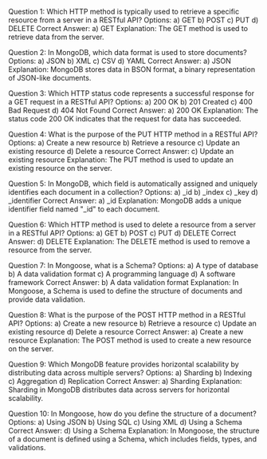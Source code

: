 Question 1: Which HTTP method is typically used to retrieve a specific resource from a server in a RESTful API?
Options:
a) GET
b) POST
c) PUT
d) DELETE
Correct Answer: a) GET
Explanation: The GET method is used to retrieve data from the server.

Question 2: In MongoDB, which data format is used to store documents?
Options:
a) JSON
b) XML
c) CSV
d) YAML
Correct Answer: a) JSON
Explanation: MongoDB stores data in BSON format, a binary representation of JSON-like documents.

Question 3: Which HTTP status code represents a successful response for a GET request in a RESTful API?
Options:
a) 200 OK
b) 201 Created
c) 400 Bad Request
d) 404 Not Found
Correct Answer: a) 200 OK
Explanation: The status code 200 OK indicates that the request for data has succeeded.

Question 4: What is the purpose of the PUT HTTP method in a RESTful API?
Options:
a) Create a new resource
b) Retrieve a resource
c) Update an existing resource
d) Delete a resource
Correct Answer: c) Update an existing resource
Explanation: The PUT method is used to update an existing resource on the server.

Question 5: In MongoDB, which field is automatically assigned and uniquely identifies each document in a collection?
Options:
a) _id
b) _index
c) _key
d) _identifier
Correct Answer: a) _id
Explanation: MongoDB adds a unique identifier field named "_id" to each document.

Question 6: Which HTTP method is used to delete a resource from a server in a RESTful API?
Options:
a) GET
b) POST
c) PUT
d) DELETE
Correct Answer: d) DELETE
Explanation: The DELETE method is used to remove a resource from the server.

Question 7: In Mongoose, what is a Schema?
Options:
a) A type of database
b) A data validation format
c) A programming language
d) A software framework
Correct Answer: b) A data validation format
Explanation: In Mongoose, a Schema is used to define the structure of documents and provide data validation.

Question 8: What is the purpose of the POST HTTP method in a RESTful API?
Options:
a) Create a new resource
b) Retrieve a resource
c) Update an existing resource
d) Delete a resource
Correct Answer: a) Create a new resource
Explanation: The POST method is used to create a new resource on the server.

Question 9: Which MongoDB feature provides horizontal scalability by distributing data across multiple servers?
Options:
a) Sharding
b) Indexing
c) Aggregation
d) Replication
Correct Answer: a) Sharding
Explanation: Sharding in MongoDB distributes data across servers for horizontal scalability.

Question 10: In Mongoose, how do you define the structure of a document?
Options:
a) Using JSON
b) Using SQL
c) Using XML
d) Using a Schema
Correct Answer: d) Using a Schema
Explanation: In Mongoose, the structure of a document is defined using a Schema, which includes fields, types, and validations.